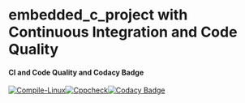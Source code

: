 
# embedded_c_project with Continuous Integration and Code Quality



#### CI and Code Quality and Codacy Badge

[![Compile-Linux](https://github.com/ogiralasaivaishnavi/embedded_c_project/actions/workflows/Compile.yml/badge.svg)](https://github.com/ogiralasaivaishnavi/embedded_c_project/actions/workflows/Compile.yml)[![Cppcheck](https://github.com/ogiralasaivaishnavi/embedded_c_project/actions/workflows/CodeQulaity.yml/badge.svg)](https://github.com/ogiralasaivaishnavi/embedded_c_project/actions/workflows/CodeQulaity.yml)[![Codacy Badge](https://app.codacy.com/project/badge/Grade/e7c2ec0d4a6e4ff6a9bb8685beba544b)](https://www.codacy.com/gh/ogiralasaivaishnavi/embedded_c_project/dashboard?utm_source=github.com&amp;utm_medium=referral&amp;utm_content=ogiralasaivaishnavi/embedded_c_project&amp;utm_campaign=Badge_Grade)


